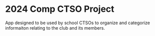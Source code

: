 # 2024 Comp CTSO Project
 App designed to be used by school CTSOs to organize and categorize informaiton relating to the club and its members.
